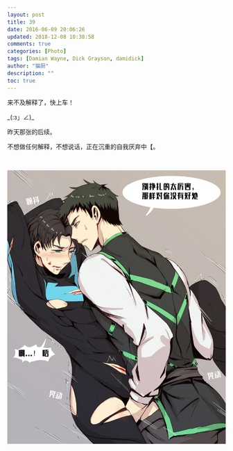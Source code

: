 ```yaml
---
layout: post
title: 39
date: 2016-06-09 20:06:26
updated: 2018-12-08 10:38:58
comments: true
categories: [Photo]
tags: [Damian Wayne, Dick Grayson, damidick]
author: "猫厨"
description: ""
toc: true
---
```


<p>来不及解释了，快上车！</p> 
<p>_(:з」∠)_</p> 
<p>昨天那张的后续。</p> 
<p>不想做任何解释，不想说话，正在沉重的自我厌弃中【。</p> 
<p><br /></p>

![](https://raw.githubusercontent.com/alicewish/meowchain247/master/img_cVZNdzJtQk9JV2MvTk9nUGRsUjRQL3lxaDRleVdxeDEvQVpsNFoyM0RZMHFBS1lvemQ3K1h3PT0.jpg)